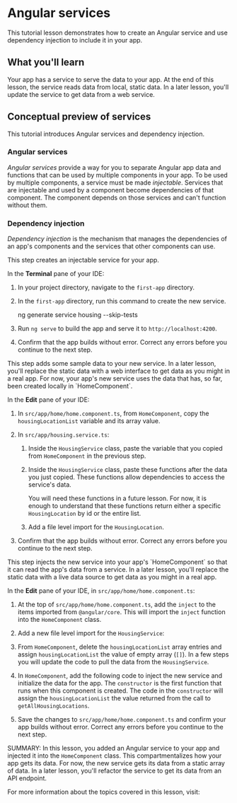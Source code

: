 # Angular services

This tutorial lesson demonstrates how to create an Angular service and use dependency injection to include it in your app.

<docs-video src="https://www.youtube.com/embed/-jRxG84AzCI?si=rieGfJawp9xJ00Sz"/>

## What you'll learn

Your app has a service to serve the data to your app.
At the end of this lesson, the service reads data from local, static data.
In a later lesson, you'll update the service to get data from a web service.

## Conceptual preview of services

This tutorial introduces Angular services and dependency injection.

### Angular services

*Angular services* provide a way for you to separate Angular app data and functions that can be used by multiple components in your app.
To be used by multiple components, a service must be made *injectable*.
Services that are injectable and used by a component become dependencies of that component.
The component depends on those services and can't function without them.

### Dependency injection

*Dependency injection* is the mechanism that manages the dependencies of an app's components and the services that other components can use.

<docs-workflow>

<docs-step title="Create a new service for your app">
This step creates an injectable service for your app.

In the **Terminal** pane of your IDE:

1. In your project directory, navigate to the `first-app` directory.
1. In the `first-app` directory, run this command to create the new service.

    <docs-code language="shell">
    ng generate service housing --skip-tests
    </docs-code>

1. Run `ng serve` to build the app and serve it to `http://localhost:4200`.
1. Confirm that the app builds without error.
    Correct any errors before you continue to the next step.
</docs-step>

<docs-step title="Add static data to the new service">
This step adds some sample data to your new service.
In a later lesson, you'll replace the static data with a web interface to get data as you might in a real app.
For now, your app's new service uses the data that has, so far, been created locally in `HomeComponent`.

In the **Edit** pane of your IDE:

1. In `src/app/home/home.component.ts`, from `HomeComponent`, copy the `housingLocationList` variable and its array value.
1. In `src/app/housing.service.ts`:
    1. Inside the `HousingService` class, paste the variable that you copied from `HomeComponent` in the previous step.
    1. Inside the `HousingService` class, paste these functions after the data you just copied.
        These functions allow dependencies to access the service's data.

        <docs-code header="Service functions in src/app/housing.service.ts" path="adev/src/content/tutorials/first-app/steps/10-routing/src/app/housing.service.ts" visibleLines="[112,118]"/>

        You will need these functions in a future lesson. For now, it is enough to understand that these functions return either a specific `HousingLocation` by id or the entire list.

    1. Add a file level import for the `HousingLocation`.

        <docs-code header="Import HousingLocation type in  src/app/housing.service.ts" path="adev/src/content/tutorials/first-app/steps/10-routing/src/app/housing.service.ts" visibleLines="[2]"/>

1. Confirm that the app builds without error.
    Correct any errors before you continue to the next step.
</docs-step>

<docs-step title="Inject the new service into `HomeComponent`">
This step injects the new service into your app's `HomeComponent` so that it can read the app's data from a service.
In a later lesson, you'll replace the static data with a live data source to get data as you might in a real app.

In the **Edit** pane of your IDE, in `src/app/home/home.component.ts`:

1. At the top of `src/app/home/home.component.ts`, add the `inject` to the items imported from `@angular/core`. This will import the `inject` function into the `HomeComponent` class.

    <docs-code header="Update to src/app/home/home.component.ts" path="adev/src/content/tutorials/first-app/steps/10-routing/src/app/home/home.component.ts" visibleLines="[1]"/>

1. Add a new file level import for the `HousingService`:

    <docs-code header="Add import to src/app/home/home.component.ts" path="adev/src/content/tutorials/first-app/steps/10-routing/src/app/home/home.component.ts" visibleLines="[5]"/>

1. From `HomeComponent`, delete the `housingLocationList` array entries and assign `housingLocationList` the value of empty array (`[]`). In a few steps you will update the code to pull the data from the `HousingService`.

1. In `HomeComponent`, add the following code to inject the new service and initialize the data for the app. The `constructor` is the first function that runs when this component is created. The code in the `constructor` will assign the `housingLocationList` the value returned from the call to `getAllHousingLocations`.

    <docs-code header="Initialize data from service in src/app/home/home.component.ts" path="adev/src/content/tutorials/first-app/steps/10-routing/src/app/home/home.component.ts" visibleLines="[25,32]"/>

1. Save the changes to `src/app/home/home.component.ts` and confirm your app builds without error.
    Correct any errors before you continue to the next step.
</docs-step>

</docs-workflow>

SUMMARY: In this lesson, you added an Angular service to your app and injected it into the `HomeComponent` class.
This compartmentalizes how your app gets its data.
For now, the new service gets its data from a static array of data.
In a later lesson, you'll refactor the service to get its data from an API endpoint.

For more information about the topics covered in this lesson, visit:

<docs-pill-row>
  <docs-pill href="guide/di/creating-injectable-service" title="Creating an injectable service"/>
  <docs-pill href="guide/di" title="Dependency injection in Angular"/>
  <docs-pill href="cli/generate/service" title="ng generate service"/>
  <docs-pill href="cli/generate" title="ng generate"/>
</docs-pill-row>
